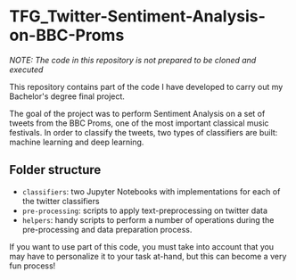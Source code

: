 # TFG_Twitter-Sentiment-Analysis-on-BBC-Proms

*NOTE: The code in this repository is not prepared to be cloned and executed*

This repository contains part of the code I have developed to carry out my Bachelor's degree final project.

The goal of the project was to perform Sentiment Analysis on a set of tweets from the BBC Proms, one of the most important classical music festivals.
In order to classify the tweets, two types of classifiers are built: machine learning and deep learning.

## Folder structure
 - ```classifiers```: two Jupyter Notebooks with implementations for each of the twitter classifiers
 - ```pre-processing```: scripts to apply text-preprocessing on twitter data
 - ```helpers```: handy scripts to perform a number of operations during the pre-processing and data preparation process.

If you want to use part of this code, you must take into account that you may have to personalize it to your task at-hand, but this can become a very fun process!
